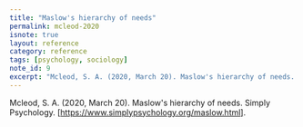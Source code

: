 ```yaml
---
title: "Maslow's hierarchy of needs"
permalink: mcleod-2020
isnote: true
layout: reference
category: reference
tags: [psychology, sociology]
note_id: 9
excerpt: "Mcleod, S. A. (2020, March 20). Maslow's hierarchy of needs. Simply Psychology. [https://www.simplypsychology.org/maslow.html]."
---
```

Mcleod, S. A. (2020, March 20). Maslow's hierarchy of needs. Simply Psychology. [https://www.simplypsychology.org/maslow.html].
